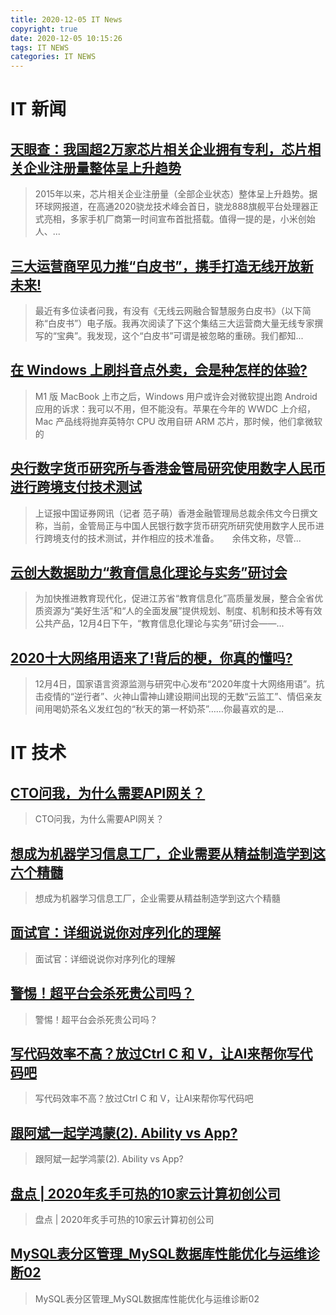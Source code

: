 ```yaml
---
title: 2020-12-05 IT News
copyright: true
date: 2020-12-05 10:15:26
tags: IT NEWS
categories: IT NEWS
---
```

# IT 新闻 
 ## [天眼查：我国超2万家芯片相关企业拥有专利，芯片相关企业注册量整体呈上升趋势](http://mp.weixin.qq.com/s?src=11&timestamp=1607133605&ver=2747&signature=3Bc6k3TnL54E69ENchrAXbOgrbKmIY1z2I9iB9jY1RSYkPj8RtYaipGPVDBt4gJIlTsu*0UMf0xIUIwM8BLFxlXx6F-nrHEoSru7eJSQP3QZaCyKe0xIFEHWWqFrfuZc&new=1)
 > 2015年以来，芯片相关企业注册量（全部企业状态）整体呈上升趋势。据环球网报道，在高通2020骁龙技术峰会首日，骁龙888旗舰平台处理器正式亮相，多家手机厂商第一时间宣布首批搭载。值得一提的是，小米创始人、...
 ## [三大运营商罕见力推“白皮书”，携手打造无线开放新未来!](http://mp.weixin.qq.com/s?src=11&timestamp=1607133605&ver=2747&signature=vI*2RJZLrwxBUX4UlJ5hOQNzo2LUHGYY6Xw*yvA7XnKNUyiWiJeOkRRfQiLaTuiGZjhKAiDWk3p6n7g4aIyc747qQmcHhZoNlH*qCYbBVCW9FUAErifljEu3rRILXWSC&new=1)
 > 最近有多位读者问我，有没有《无线云网融合智慧服务白皮书》（以下简称“白皮书”）电子版。我再次阅读了下这个集结三大运营商大量无线专家撰写的“宝典”。我发现，这个“白皮书”可谓是被忽略的重磅。我们都知...
 ## [在 Windows 上刷抖音点外卖，会是种怎样的体验?](http://mp.weixin.qq.com/s?src=11&timestamp=1607133605&ver=2747&signature=if3VFodXYkMbjbIoRoMMtNTA4Frkq3AiZil9*k*5HYzeFaeVv4gCKzzcK9S6vxzm1D7By4m4yjQJxbgCQsg6eUi*fS2rbLpS6OOiqlzuFRa36CjrHaLOdgtbmC9lG6ki&new=1)
 > M1 版 MacBook 上市之后，Windows 用户或许会对微软提出跑 Android 应用的诉求：我可以不用，但不能没有。苹果在今年的 WWDC 上介绍，Mac 产品线将抛弃英特尔 CPU 改用自研 ARM 芯片，那时候，他们拿微软的
 ## [央行数字货币研究所与香港金管局研究使用数字人民币进行跨境支付技术测试](http://mp.weixin.qq.com/s?src=11&timestamp=1607133605&ver=2747&signature=yAdxTyVnfifBHDkd7SSx*a9fsWs0XKWXL7QfdYbBlmVR1yXZ-Rk0RkHbv9XLRLStEaX4jpB3NAn-odririnisQLRsy2p5PLJ6l-l33SgegU=&new=1)
 > 上证报中国证券网讯（记者 范子萌）香港金融管理局总裁余伟文今日撰文称，当前，金管局正与中国人民银行数字货币研究所研究使用数字人民币进行跨境支付的技术测试，并作相应的技术准备。　　余伟文称，尽管...
 ## [云创大数据助力“教育信息化理论与实务”研讨会](http://mp.weixin.qq.com/s?src=11&timestamp=1607133605&ver=2747&signature=xffFiBEYxrSqiGPqfJg9olg6PAfb26znvmX3DhOkuyRMz7r*lPupxSeE7oW*A2FYT-s5etTV-Phe9ceNaDUCson4YzxnUSsK-MnildO60g4NX8jQXiD6VhDqlhS6jNmX&new=1)
 > 为加快推进教育现代化，促进江苏省“教育信息化”高质量发展，整合全省优质资源为“美好生活”和“人的全面发展”提供规划、制度、机制和技术等有效公共产品，12月4日下午，“教育信息化理论与实务”研讨会——...
 ## [2020十大网络用语来了!背后的梗，你真的懂吗?](http://mp.weixin.qq.com/s?src=11&timestamp=1607133605&ver=2747&signature=7Y4Y-2OPuMjbMOOvcU0HSqhLYr05gH-3coortfXrkeAzfi41mVBfPlN8dkb7g739JklUAFTTGBCTQsHbGRZ-4qc0kTtdIe22jmyyW8BHooz-wWcGefCi7QaaT0af8mEw&new=1)
 > 12月4日，国家语言资源监测与研究中心发布“2020年度十大网络用语”。抗击疫情的“逆行者”、火神山雷神山建设期间出现的无数“云监工”、情侣亲友间用喝奶茶名义发红包的“秋天的第一杯奶茶”……你最喜欢的是...
# IT 技术 
 ## [CTO问我，为什么需要API网关？](http://network.51cto.com/art/202012/633733.htm)
 > CTO问我，为什么需要API网关？
 ## [想成为机器学习信息工厂，企业需要从精益制造学到这六个精髓](http://ai.51cto.com/art/202012/633662.htm)
 > 想成为机器学习信息工厂，企业需要从精益制造学到这六个精髓
 ## [面试官：详细说说你对序列化的理解](http://developer.51cto.com/art/202012/633708.htm)
 > 面试官：详细说说你对序列化的理解
 ## [警惕！超平台会杀死贵公司吗？](http://news.51cto.com/art/202012/633661.htm)
 > 警惕！超平台会杀死贵公司吗？
 ## [写代码效率不高？放过Ctrl C 和 V，让AI来帮你写代码吧](http://ai.51cto.com/art/202012/633717.htm)
 > 写代码效率不高？放过Ctrl C 和 V，让AI来帮你写代码吧
 ## [跟阿斌一起学鸿蒙(2). Ability vs App?](http://os.51cto.com/art/202012/633644.htm)
 > 跟阿斌一起学鸿蒙(2). Ability vs App?
 ## [盘点 | 2020年炙手可热的10家云计算初创公司](http://cloud.51cto.com/art/202012/633668.htm)
 > 盘点 | 2020年炙手可热的10家云计算初创公司
 ## [MySQL表分区管理_MySQL数据库性能优化与运维诊断02](http://fellow.51cto.com/art/202008/622840.htm?qd=51ctojrzd)
 > MySQL表分区管理_MySQL数据库性能优化与运维诊断02

    
